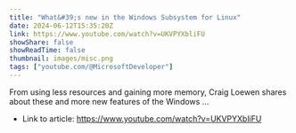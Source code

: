 ```yaml
---
title: "What&#39;s new in the Windows Subsystem for Linux"
date: 2024-06-12T15:35:20Z
link: https://www.youtube.com/watch?v=UKVPYXbliFU
showShare: false
showReadTime: false
thumbnail: images/misc.png
tags: ["youtube.com/@MicrosoftDeveloper"]
---
```

From using less resources and gaining more memory, Craig Loewen shares about these and more new features of the Windows ...

- Link to article: https://www.youtube.com/watch?v=UKVPYXbliFU